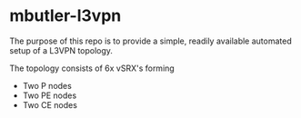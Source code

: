 # mbutler-l3vpn

The purpose of this repo is to provide a simple, readily available automated setup of a L3VPN topology.

The topology consists of 6x vSRX's forming 
- Two P nodes
- Two PE nodes
- Two CE nodes
